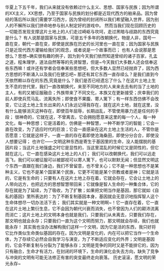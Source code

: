   华夏上下五千年，我们从来就没有依赖过什么主义、思想、国家与民族；因为所谓的XX主义，XX思想，乃至于国家与民族的划分都是近现代西方的舶来品。因为曾经的落后所以我们需要学习西方，因为曾经的封闭所以我们希望融入世界，因为别人的不解所以我们拼命地参与别人制定好的游戏中。
    然而当我们现在回顾历史的一切能否发现支撑这片土地上的人们走过崎岖与坎坷，走过黑暗与歧路的东西究竟是什么？
    有人说那是国家与民族，可是五千多年的改朝换代，物是人非，国号一直在变，朝代一直在变，即使是民族在历史的长河里也一直在变；因为国家与民族只是近现代西方灌输给我们的观念，或者说是一个故事而已；
    也有人会说那是思想么？思想~确实很有趣的例子，因为到今天我们依然知道曾经的诸子百家，孔孟之道，程朱理学，道法自然等等的先贤智慧，但是~今天我们大多数人还会信奉这些东西嘛！或许还有学者会信奉某些思想吧，但大多数人显然已经抛弃了，因为西方思想的不断涌入以及我们在健忘吧~
    那还有其它东西一直存续么？是我们直到今天依然赖以存在的东西,究竟是什么？我们是否已经遗忘了什么？在这片土地上生生不息的世代里，我们一直改朝换代，来至不同地方的人来来去去有的当了土地的主人，有的又被征服融合；外族带来了不同文化，本族又在更新接受；庆幸我们的前人即使兵荒马乱、流离失所；即使食不果腹、寄人篱下；有一样东西仿佛不会改变，它让这土地上生长出来的人们永远记得我存在，就在这片土地，就在这里，没有什么能够消灭这种存在，即使百年屈辱，长期战乱，不管使用暴力还是任何的手段；
    很神奇的，它就在这，不曾离去，它会拥抱愿意来这里的每一个人，每一种文化，每一种思想；它是活着的，仿佛是一种智慧，一种不断学习的智能；它会一直在改变，为了适应时代的巨浪；它会一直感染在这片土地上生活的人，不管你是否愿意；它就是这样子，一直一直的存在着即使沧海桑田，即使分分合合，即使没人想要记得；
也许它——文明这种东西是寄生于基因里的生命，没人能摆脱的基因片段；当这片土地强盛之时它是显性的，当这里混乱的时候它又是阴性的，但它就在这儿，它一直在感染这片土地上的人们；
    我们可以改朝换代，我们可以远走高飞，我们可以被征服可以被鄙视可以寄人篱下，也可以默默无闻；但显然文明这个东西一直跟在我们身边，我们不曾留意，也不曾关心；它不是一种思想也不是某种主义，它也不是某个国家某个民族，它更不可能是某个宗教或者是神；它就是活的，它是有生命的；只要有人在这片土地上存在着，它就会存在，它会让土地上的人带向远方，也把远方的思想智慧带回来；它就像是智人生命的一种集合体，它的存在就是为了延续，为了吸收，为了扩散；如果把文明当作是基因，那它就如《自私的基因》里所表达的：为了不断复制基因本身，基因就会无意识地指挥智人这个生命体想尽一切办法活下去；
    我们其实就是一种文明啊~！它一直存在着，它一直在这片土地上繁衍生息，它不会因为朝代兴衰而消失，也不曾因为人们的颠沛流离而消亡；这片土地上的文明本身也就是我们，只要我们从未离去，只要我们存在，那文明也就会永存；只要我们一直为这个文明而努力，那文明就会存续，我们也就能永存！
    其实我也没办法解构我们这样一个文明，因为它是活的东西，我只好将它比作类似生命类似基因的存在。因为文明是变化的，内在可以把它当作一个生命体，为了存续它必然会自我学习与演变，为了不断适应变化的外界；文明是基因的，它会不断复制与分裂为了能够永存；文明是竞争的同时又是不能排它的，因为只有融合，生命才有活力，在封闭的环境下，生命的演化会失去方向，缺失了竞争与冲突的文明有可能无法修正有害的突变最终走向衰落。
    历史滚滚，愿文明的荣光永存~

